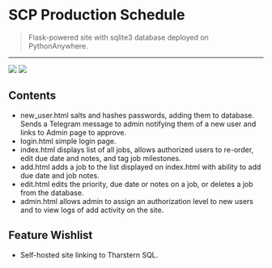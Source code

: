 # SCP Production Schedule

> Flask-powered site with sqlite3 database deployed on PythonAnywhere.
<hr>

![](https://img.shields.io/badge/Code-Python-informational?style=flat&logo=python&logoColor=yellow&color=2bbc8a)
![](https://img.shields.io/badge/Tools-Flask-informational?style=flat&logo=flask&logoColor=black&color=2bbc8a)

## Contents
* new_user.html salts and hashes passwords, adding them to database. Sends a Telegram message to admin notifying them of a new user and links to Admin page to approve.
* login.html simple login page.
* index.html displays list of all jobs, allows authorized users to re-order, edit due date and notes, and tag job milestones.
* add.html adds a job to the list displayed on index.html with ability to add due date and job notes.
* edit.html edits the priority, due date or notes on a job, or deletes a job from the database.
* admin.html allows admin to assign an authorization level to new users and to view logs of add activity on the site.

## Feature Wishlist
* Self-hosted site linking to Tharstern SQL.
